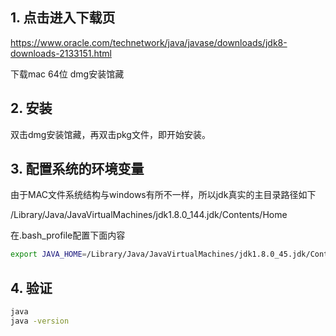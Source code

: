 ## 1. 点击进入下载页

https://www.oracle.com/technetwork/java/javase/downloads/jdk8-downloads-2133151.html

下载mac 64位 dmg安装馆藏

## 2. 安装

双击dmg安装馆藏，再双击pkg文件，即开始安装。

## 3. 配置系统的环境变量

由于MAC文件系统结构与windows有所不一样，所以jdk真实的主目录路径如下

/Library/Java/JavaVirtualMachines/jdk1.8.0_144.jdk/Contents/Home

在.bash_profile配置下面内容

```bash
export JAVA_HOME=/Library/Java/JavaVirtualMachines/jdk1.8.0_45.jdk/Contents/Home
```

## 4. 验证

```bash
java
java -version
```

